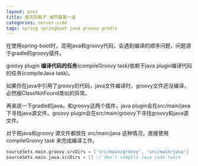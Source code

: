 ```yaml
---
layout: post
title: 春天的靴子 魂狩篇第一话 
categories: server-side
tags: spring springboot java groovy gradle
---
```


在使用spring-boot时，混用java和groovy代码，会遇到编译的顺序问题，问题源于gradle的groovy插件。

groovy plugin **编译代码的任务**(compileGroovy task)依赖于java plugin编译代码的任务(compileJava task)。

如果你在java中引用了groovy的代码，java文件编译时，groovy文件还没编译，必然报ClassNotFound类似的异常。

再来说一下gradle的java，和groovy这两个插件，java plugin会在src/main/java下寻找java源文件。groovy plugin会在src/main/groovy下寻找groovy和java源文件。

对于把java和groovy 源文件都放在 src/main/java 这种情况，直接使用compileGroovy task 来完成编译工作。

```groovy
sourceSets.main.groovy.srcDirs = ['src/main/groovy', 'src/main/java']
sourceSets.main.java.srcDirs = [] // don't compile Java code twice
```



